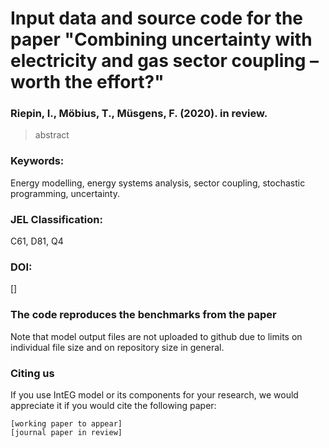 # Input data and source code for the paper "Combining uncertainty with electricity and gas sector coupling – worth the effort?"

### Riepin, I., Möbius, T., Müsgens, F. (2020). in review.

> abstract

### Keywords:
Energy modelling, energy systems analysis, sector coupling, stochastic programming, uncertainty.
### JEL Classification:
C61, D81, Q4
### DOI: 
[]

### The code reproduces the benchmarks from the paper 
Note that model output files are not uploaded to github due to limits on individual file size and on repository size in general. 

### Citing us

If you use IntEG model or its components for your research, we would appreciate it if you
would cite the following paper:
```
[working paper to appear]
[journal paper in review]
```
